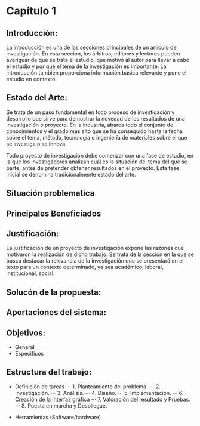 # Capítulo 1

## Introducción:
La introducción es una de las secciones principales de un artículo de investigación. En esta sección, los árbitros, editores y lectores pueden averiguar de qué se trata el estudio, qué motivó al autor para llevar a cabo el estudio y por qué el tema de la investigación es importante. La introducción también proporciona información básica relevante y pone el estudio en contexto.


## Estado del Arte:
Se trata de un paso fundamental en todo proceso de investigación y desarrollo que sirve para demostrar la novedad de los resultados de una investigación o proyecto. En la industria, abarca todo el conjunto de conocimientos y el grado más alto que se ha conseguido hasta la fecha sobre el tema, método, tecnología o ingeniería de materiales sobre el que se investiga o se innova.

Todo proyecto de investigación debe comenzar con una fase de estudio, en la que los investigadores analizan cuál es la situación del tema del que se parte, antes de pretender obtener resultados en el proyecto. Esta fase inicial se denomina tradicionalmente estado del arte.

## Situación problematica

## Principales Beneficiados

## Justificación:
La justificación de un proyecto de investigación expone las razones que motivaron la realización de dicho trabajo. Se trata de la sección en la que se busca destacar la relevancia de la investigación que se presentará en el texto para un contexto determinado, ya sea académico, laboral, institucional, social.

## Solucón de la propuesta:

## Aportaciones del sistema:

## Objetivos:
- General
- Especificos

## Estructura del trabajo:
- Definición de tareas
⋅⋅⋅ 1. Planteamiento del problema.
⋅⋅⋅ 2. Investigación.
⋅⋅⋅ 3. Análisis. 
⋅⋅⋅ 4. Diseño.
⋅⋅⋅ 5. Implementación.
⋅⋅⋅ 6. Creación de la interfaz gráfica
⋅⋅⋅ 7. Valoración del resultado y Pruebas.
⋅⋅⋅ 8. Puesta en marcha y Despliegue.

- Herramientas (Software/hardware)
